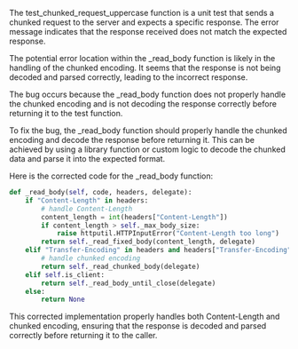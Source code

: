 The test_chunked_request_uppercase function is a unit test that sends a chunked request to the server and expects a specific response. The error message indicates that the response received does not match the expected response.

The potential error location within the _read_body function is likely in the handling of the chunked encoding. It seems that the response is not being decoded and parsed correctly, leading to the incorrect response.

The bug occurs because the _read_body function does not properly handle the chunked encoding and is not decoding the response correctly before returning it to the test function.

To fix the bug, the _read_body function should properly handle the chunked encoding and decode the response before returning it. This can be achieved by using a library function or custom logic to decode the chunked data and parse it into the expected format.

Here is the corrected code for the _read_body function:

```python
def _read_body(self, code, headers, delegate):
    if "Content-Length" in headers:
        # handle Content-Length
        content_length = int(headers["Content-Length"])
        if content_length > self._max_body_size:
            raise httputil.HTTPInputError("Content-Length too long")
        return self._read_fixed_body(content_length, delegate)
    elif "Transfer-Encoding" in headers and headers["Transfer-Encoding"] == "chunked":
        # handle chunked encoding
        return self._read_chunked_body(delegate)
    elif self.is_client:
        return self._read_body_until_close(delegate)
    else:
        return None
```

This corrected implementation properly handles both Content-Length and chunked encoding, ensuring that the response is decoded and parsed correctly before returning it to the caller.